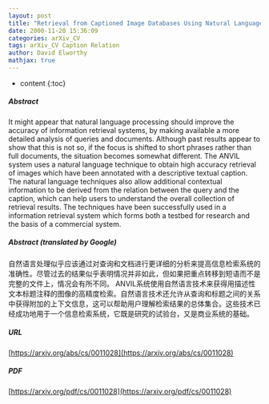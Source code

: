 ```yaml
---
layout: post
title: "Retrieval from Captioned Image Databases Using Natural Language Processing"
date: 2000-11-20 15:36:09
categories: arXiv_CV
tags: arXiv_CV Caption Relation
author: David Elworthy
mathjax: true
---
```


* content
{:toc}

##### Abstract
It might appear that natural language processing should improve the accuracy of information retrieval systems, by making available a more detailed analysis of queries and documents. Although past results appear to show that this is not so, if the focus is shifted to short phrases rather than full documents, the situation becomes somewhat different. The ANVIL system uses a natural language technique to obtain high accuracy retrieval of images which have been annotated with a descriptive textual caption. The natural language techniques also allow additional contextual information to be derived from the relation between the query and the caption, which can help users to understand the overall collection of retrieval results. The techniques have been successfully used in a information retrieval system which forms both a testbed for research and the basis of a commercial system.

##### Abstract (translated by Google)
自然语言处理似乎应该通过对查询和文档进行更详细的分析来提高信息检索系统的准确性。尽管过去的结果似乎表明情况并非如此，但如果把重点转移到短语而不是完整的文件上，情况会有所不同。 ANVIL系统使用自然语言技术来获得用描述性文本标题注释的图像的高精度检索。自然语言技术还允许从查询和标题之间的关系中获得附加的上下文信息，这可以帮助用户理解检索结果的总体集合。这些技术已经成功地用于一个信息检索系统，它既是研究的试验台，又是商业系统的基础。

##### URL
[https://arxiv.org/abs/cs/0011028](https://arxiv.org/abs/cs/0011028)

##### PDF
[https://arxiv.org/pdf/cs/0011028](https://arxiv.org/pdf/cs/0011028)

